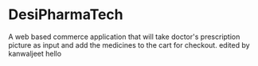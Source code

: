 # DesiPharmaTech
A web based commerce application that will take doctor's prescription picture as input and add the medicines to the cart for checkout.
 edited by kanwaljeet hello 

